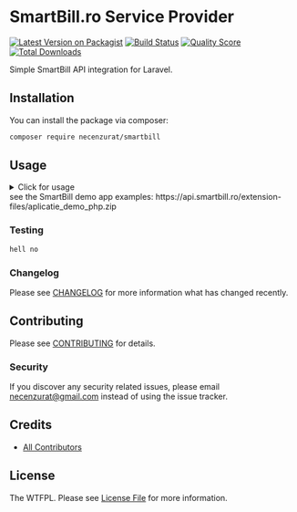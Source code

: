 # SmartBill.ro Service Provider

[![Latest Version on Packagist](https://img.shields.io/packagist/v/necenzurat/smartbill.svg?style=flat-square)](https://packagist.org/packages/necenzurat/smartbill)
[![Build Status](https://img.shields.io/travis/necenzurat/smartbill/master.svg?style=flat-square)](https://travis-ci.org/necenzurat/smartbill)
[![Quality Score](https://img.shields.io/scrutinizer/g/necenzurat/smartbill.svg?style=flat-square)](https://scrutinizer-ci.com/g/necenzurat/smartbill)
[![Total Downloads](https://img.shields.io/packagist/dt/necenzurat/smartbill.svg?style=flat-square)](https://packagist.org/packages/necenzurat/smartbill)

Simple SmartBill API integration for Laravel.

## Installation

You can install the package via composer:

```bash
composer require necenzurat/smartbill
```

## Usage

<details><summary>Click for usage</summary>
<p>

```php

$smartbill = new SmartBill;

$invoice = array(
    'companyVatCode'=> $companyVatCode,
    'client' 		=> array(
        'name' 			=> "Intelligent IT",
        'vatCode' 		=> "RO12345678",
        'regCom' 		=> "",
        'address' 		=> "str. Sperantei, nr. 5",
        'isTaxPayer' 	=> false,
        'city' 			=> "Sibiu",
        'country' 		=> "Romania",
        'email' 		=> "office@intelligent.ro",
    ),
    'issueDate' 	=> date('Y-m-d'),
    'seriesName' 	=> $companyInvoiceSeries,
    'isDraft' 		=> false,
    'dueDate' 		=> date('Y-m-d', time() + 14*3600),
    'mentions' 		=> "",
    'observations' 	=> "",
    'deliveryDate' 	=> date('Y-m-d', time() + 1*3600),
    'products' 		=> array(
        array(
            'name' 				=> "Produs 1",
            'code' 				=> "ccd1",
            'isDiscount' 		=> false,
            'measuringUnitName' => "buc",
            'currency' 			=> "RON",
            'quantity' 			=> 2,
            'price' 			=> 10,
            'isTaxIncluded' 	=> true,
            'taxName' 			=> "Redusa",
            'taxPercentage' 	=> 9,
            'isService' 		=> false,
        ),
    ),
);
echo 'Emitere factura simpla: ';
try {
   $output = $smarrtbill->createInvoice($invoice); //see docs for response
   $invoiceNumber = $output['number'];
   $invoiceSeries = $output['series'];
   echo $invoiceSeries . $invoiceNumber;
} catch (Exception $ex) {
   echo $ex->getMessage();
}
```

</p>
</details>
see the SmartBill demo app examples: https://api.smartbill.ro/extension-files/aplicatie_demo_php.zip


### Testing

``` bash
hell no
```

### Changelog

Please see [CHANGELOG](CHANGELOG.md) for more information what has changed recently.

## Contributing

Please see [CONTRIBUTING](CONTRIBUTING.md) for details.

### Security

If you discover any security related issues, please email necenzurat@gmail.com instead of using the issue tracker.

## Credits

- [All Contributors](../../contributors)

## License

The WTFPL. Please see [License File](LICENSE.md) for more information.

